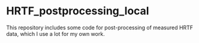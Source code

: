 # HRTF_postprocessing_local
 
This repository includes some code for post-processing of measured HRTF data, which I use a lot for my own work.
